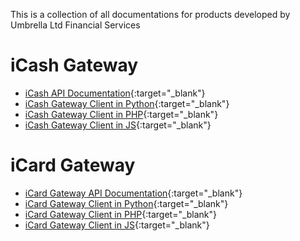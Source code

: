 This is a collection of all documentations for products developed by Umbrella Ltd Financial Services

# iCash Gateway
 - [iCash API Documentation](https://umbrellafs.github.io/iCashGatewayAPIDocs){:target="_blank"}
 - [iCash Gateway Client in Python](https://umbrellafs.github.io/iCashGatewayClientPython){:target="_blank"}
 - [iCash Gateway Client in PHP](https://umbrellafs.github.io/iCashGatewayClientPHP){:target="_blank"}
 - [iCash Gateway Client in JS](https://umbrellafs.github.io/iCashGatewayClientNodeJS){:target="_blank"}

# iCard Gateway
 - [iCard Gateway API Documentation](https://umbrellafs.github.io/iCardGatewayAPIDocs){:target="_blank"}
 - [iCard Gateway Client in Python](https://umbrellafs.github.io/iCardGatewayClientPython){:target="_blank"}
 - [iCard Gateway Client in PHP](https://umbrellafs.github.io/iCardGatewayClientPHP){:target="_blank"}
 - [iCard Gateway Client in JS](https://umbrellafs.github.io/iCashGatewayClientNodeJS){:target="_blank"}